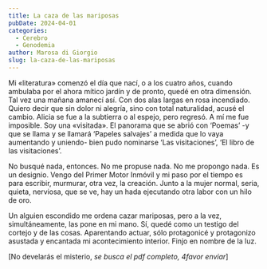 ```yaml
---
title: La caza de las mariposas
pubDate: 2024-04-01
categories:
  - Cerebro
  - Genodemia
author: Marosa di Giorgio
slug: la-caza-de-las-mariposas
---
```


Mi «literatura» comenzó el día que nací, o a los cuatro años, cuando ambulaba por el ahora mítico jardín y de pronto, quedé en otra dimensión. Tal vez una mañana amanecí así. Con dos alas largas en rosa incendiado. Quiero decir que sin dolor ni alegría, sino con total naturalidad, acusé el cambio. Alicia se fue a la subtierra o al espejo, pero regresó. A mí me fue imposible. Soy una «visitada». El panorama que se abrió con ‘Poemas’ -y que se llama y se llamará ‘Papeles salvajes’ a medida que lo vaya aumentando y uniendo- bien pudo nominarse ‘Las visitaciones’, ‘El libro de las visitaciones’.

No busqué nada, entonces. No me propuse nada. No me propongo nada. Es un designio. Vengo del Primer Motor Inmóvil y mi paso por el tiempo es para escribir, murmurar, otra vez, la creación.
Junto a la mujer normal, seria, quieta, nerviosa, que se ve, hay un hada ejecutando otra labor con un hilo de oro.

Un alguien escondido me ordena cazar mariposas, pero a la vez, simultáneamente, las pone en mi mano.
Sí, quedé como un testigo del cortejo y de las cosas. Aparentando actuar, sólo protagonicé y protagonizo asustada y encantada mi acontecimiento interior. Finjo en nombre de la luz.

[No develarás el misterio, _se busca el pdf completo, 4favor enviar_]
